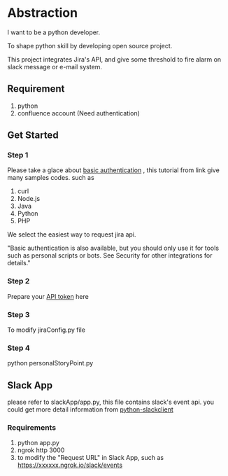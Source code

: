 # Abstraction

I want to be a python developer.

To shape python skill by developing open source project.

This project integrates Jira's API, and give some threshold to fire alarm on slack message or e-mail system.

## Requirement

1. python
2. confluence account (Need authentication)

## Get Started
### Step 1
Please take a glace about [basic authentication](https://developer.atlassian.com/cloud/jira/platform/rest/v3/intro/#version) , this tutorial from link give many samples codes. such as
1. curl
2. Node.js
3. Java
4. Python
5. PHP

We select the easiest way to request jira api.

"Basic authentication is also available, but you should only use it for tools such as personal scripts or bots. See Security for other integrations for details."

### Step 2
Prepare your [API token](https://confluence.atlassian.com/cloud/api-tokens-938839638.html) here

### Step 3
To modify jiraConfig.py file

### Step 4
python personalStoryPoint.py

## Slack App
please refer to slackApp/app.py, this file contains slack's event api. you could get more detail information
from [python-slackclient](https://github.com/slackapi/python-slackclient)
### Requirements
1. python app.py
2. ngrok http 3000
3. to modify the "Request URL" in Slack App, such as https://xxxxxx.ngrok.io/slack/events